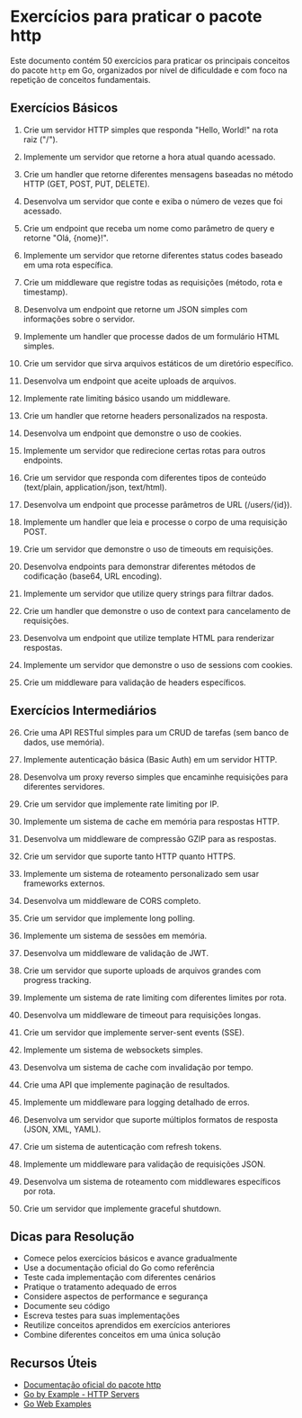 # Exercícios para praticar o pacote http

Este documento contém 50 exercícios para praticar os principais conceitos do pacote `http` em Go, organizados por nível de dificuldade e com foco na repetição de conceitos fundamentais.

## Exercícios Básicos

1. Crie um servidor HTTP simples que responda "Hello, World!" na rota raiz ("/").

2. Implemente um servidor que retorne a hora atual quando acessado.

3. Crie um handler que retorne diferentes mensagens baseadas no método HTTP (GET, POST, PUT, DELETE).

4. Desenvolva um servidor que conte e exiba o número de vezes que foi acessado.

5. Crie um endpoint que receba um nome como parâmetro de query e retorne "Olá, {nome}!".

6. Implemente um servidor que retorne diferentes status codes baseado em uma rota específica.

7. Crie um middleware que registre todas as requisições (método, rota e timestamp).

8. Desenvolva um endpoint que retorne um JSON simples com informações sobre o servidor.

9. Implemente um handler que processe dados de um formulário HTML simples.

10. Crie um servidor que sirva arquivos estáticos de um diretório específico.

11. Desenvolva um endpoint que aceite uploads de arquivos.

12. Implemente rate limiting básico usando um middleware.

13. Crie um handler que retorne headers personalizados na resposta.

14. Desenvolva um endpoint que demonstre o uso de cookies.

15. Implemente um servidor que redirecione certas rotas para outros endpoints.

16. Crie um servidor que responda com diferentes tipos de conteúdo (text/plain, application/json, text/html).

17. Desenvolva um endpoint que processe parâmetros de URL (/users/{id}).

18. Implemente um handler que leia e processe o corpo de uma requisição POST.

19. Crie um servidor que demonstre o uso de timeouts em requisições.

20. Desenvolva endpoints para demonstrar diferentes métodos de codificação (base64, URL encoding).

21. Implemente um servidor que utilize query strings para filtrar dados.

22. Crie um handler que demonstre o uso de context para cancelamento de requisições.

23. Desenvolva um endpoint que utilize template HTML para renderizar respostas.

24. Implemente um servidor que demonstre o uso de sessions com cookies.

25. Crie um middleware para validação de headers específicos.

## Exercícios Intermediários

26. Crie uma API RESTful simples para um CRUD de tarefas (sem banco de dados, use memória).

27. Implemente autenticação básica (Basic Auth) em um servidor HTTP.

28. Desenvolva um proxy reverso simples que encaminhe requisições para diferentes servidores.

29. Crie um servidor que implemente rate limiting por IP.

30. Implemente um sistema de cache em memória para respostas HTTP.

31. Desenvolva um middleware de compressão GZIP para as respostas.

32. Crie um servidor que suporte tanto HTTP quanto HTTPS.

33. Implemente um sistema de roteamento personalizado sem usar frameworks externos.

34. Desenvolva um middleware de CORS completo.

35. Crie um servidor que implemente long polling.

36. Implemente um sistema de sessões em memória.

37. Desenvolva um middleware de validação de JWT.

38. Crie um servidor que suporte uploads de arquivos grandes com progress tracking.

39. Implemente um sistema de rate limiting com diferentes limites por rota.

40. Desenvolva um middleware de timeout para requisições longas.

41. Crie um servidor que implemente server-sent events (SSE).

42. Implemente um sistema de websockets simples.

43. Desenvolva um sistema de cache com invalidação por tempo.

44. Crie uma API que implemente paginação de resultados.

45. Implemente um middleware para logging detalhado de erros.

46. Desenvolva um servidor que suporte múltiplos formatos de resposta (JSON, XML, YAML).

47. Crie um sistema de autenticação com refresh tokens.

48. Implemente um middleware para validação de requisições JSON.

49. Desenvolva um sistema de roteamento com middlewares específicos por rota.

50. Crie um servidor que implemente graceful shutdown.

## Dicas para Resolução

- Comece pelos exercícios básicos e avance gradualmente
- Use a documentação oficial do Go como referência
- Teste cada implementação com diferentes cenários
- Pratique o tratamento adequado de erros
- Considere aspectos de performance e segurança
- Documente seu código
- Escreva testes para suas implementações
- Reutilize conceitos aprendidos em exercícios anteriores
- Combine diferentes conceitos em uma única solução

## Recursos Úteis

- [Documentação oficial do pacote http](https://pkg.go.dev/net/http)
- [Go by Example - HTTP Servers](https://gobyexample.com/http-servers)
- [Go Web Examples](https://gowebexamples.com/)

